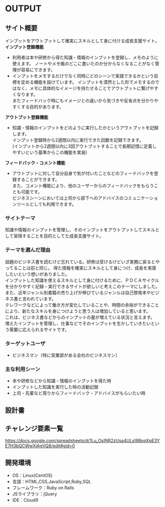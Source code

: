 # OUTPUT

## サイト概要
インプットをアウトプットして確実にスキルとして身に付ける成長支援サイト。  
**インプット登録機能**  
- 利用者は本や研修から得た知識・情報のインプットを登録し、メモのように使えます。
 ノートやメモ帳のどこに書いたのか分からなくなることがなく管理が容易にできます。  
- インプットをメモするだけでなく同時にどのシーンで実践できるかという目標を定める機能を設けています。
 インプットを漠然とした形でメモするのではなく、メモに具体的なイメージを持たせることでアウトプットに繋げやすくなります。  
 またフィードバック時にもイメージとの違いから気づきや反省点を分かりやすくする目的があります。  

**アウトプット登録機能**  
- 知識・情報のインプットをどのように実行したかというアウトプットを記録します。  
 インプット登録時から2週間以内に実行できた回数を記録できます。  
 (インプットから2週間以内に3回アウトプットすることで長期記憶に定着しやすいという基準からこの機能を実装)  

**フィードバック・コメント機能**  
- アウトプットに対して自分自身で気が付いたことなどのフィードバックを登録することができます。  
 また、コメント機能により、他のユーザーからのフィードバックをもらうことも可能です。  
 ビジネスシーンにおいては上司から部下へのアドバイスのコミュニケーションツールとしても利用できます。

### サイトテーマ
知識や情報のインプットを管理し、そのインプットをアウトプットしてスキルとして習得することを目的としてた成長支援サイト。

### テーマを選んだ理由
話題のビジネス書を読むけど忘れている。研修は受けるけどいざ実務に戻るとやってることは前と同じ。
得た情報を確実にスキルとして身につけ、成長を実感したいという想いがありました。  
インプットした知識を使えるスキルとして身に付けるために、ＰＤＣＡサイクルを分かりやすく記録・実行できるサイトが欲しいと考えこのテーマにしました。  
また、近年ジャンル別書籍の売り上げが伸びているジャンルは自己啓発本やビジネス書と言われています。  
テレワークなどによって働き方が変化していることや、時間の余裕ができることにより、新たなスキルを身につけようと思う人は増加していると思います。  
これは、ビジネス書などからのインプットの量が増えている状況と言えます。  
増えたインプットを管理し、仕事などでそのインプットを生かしていきたいという需要に応えられるサイトです。  

### ターゲットユーザ
- ビジネスマン（特に営業部がある会社のビジネスマン）

### 主な利用シーン
- 本や研修などから知識・情報のインプットを得た時
- インプットした知識を実行した時の活動記録
- 上司・先輩など周りからフィードバック・アドバイスがもらいたい時

## 設計書


## チャレンジ要素一覧
https://docs.google.com/spreadsheets/d/1Lu_OsINR2zUsa4ULsI9BppXpE3YE7H3bQCWwXjAgVQ8/edit#gid=0

## 開発環境
- OS：Linux(CentOS)
- 言語：HTML,CSS,JavaScript,Ruby,SQL
- フレームワーク：Ruby on Rails
- JSライブラリ：jQuery
- IDE：Cloud9